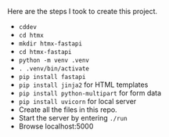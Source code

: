 Here are the steps I took to create this project.

- `cddev`
- `cd htmx`
- `mkdir htmx-fastapi`
- `cd htmx-fastapi`
- `python -m venv .venv`
- `. .venv/bin/activate`
- `pip install fastapi`
- `pip install jinja2` for HTML templates
- `pip install python-multipart` for form data
- `pip install uvicorn` for local server
- Create all the files in this repo.
- Start the server by entering `./run`
- Browse localhost:5000
